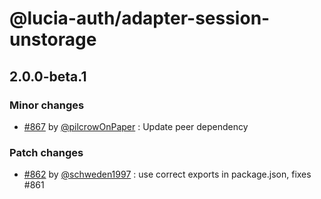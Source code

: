 # @lucia-auth/adapter-session-unstorage

## 2.0.0-beta.1

### Minor changes

- [#867](https://github.com/pilcrowOnPaper/lucia/pull/867) by [@pilcrowOnPaper](https://github.com/pilcrowOnPaper) : Update peer dependency

### Patch changes

- [#862](https://github.com/pilcrowOnPaper/lucia/pull/862) by [@schweden1997](https://github.com/schweden1997) : use correct exports in package.json, fixes #861
